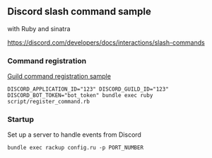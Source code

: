 ## Discord slash command sample

with Ruby and sinatra

https://discord.com/developers/docs/interactions/slash-commands

### Command registration

[Guild command registration sample](https://github.com/mataku/discord_slash_command_sample/blob/develop/scripts/register_command.rb)

```shell
DISCORD_APPLICATION_ID="123" DISCORD_GUILD_ID="123" DISCORD_BOT_TOKEN="bot_token" bundle exec ruby script/register_command.rb
```

### Startup

Set up a server to handle events from Discord

```shell
bundle exec rackup config.ru -p PORT_NUMBER
```

